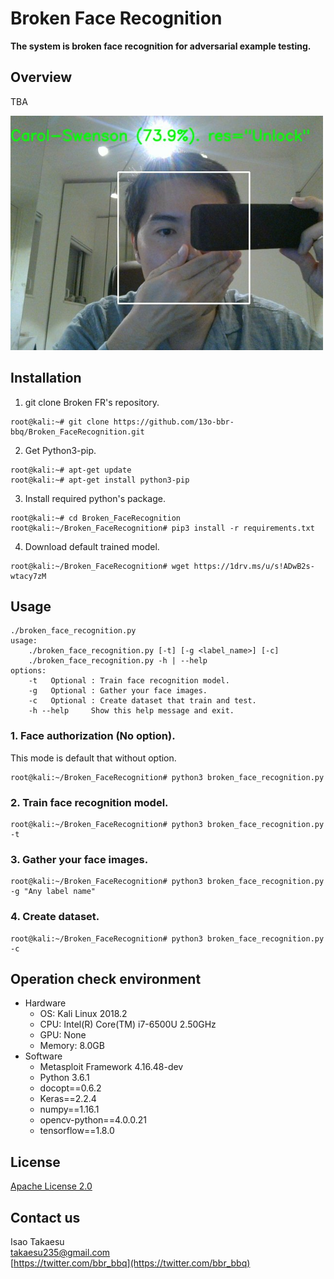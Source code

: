 # Broken Face Recognition
**The system is broken face recognition for adversarial example testing.**

## Overview
TBA

 <img src="./img/auth_sample.jpg" width="500">

## Installation
 1. git clone Broken FR's repository.  
 ```
 root@kali:~# git clone https://github.com/13o-bbr-bbq/Broken_FaceRecognition.git
 ```

 2. Get Python3-pip.  
 ```
 root@kali:~# apt-get update
 root@kali:~# apt-get install python3-pip
 ```

 3. Install required python's package.  
 ```
 root@kali:~# cd Broken_FaceRecognition
 root@kali:~/Broken_FaceRecognition# pip3 install -r requirements.txt
 ```

 4. Download default trained model.
 ```
 root@kali:~/Broken_FaceRecognition# wget https://1drv.ms/u/s!ADwB2s-wtacy7zM
 ```

## Usage
```
./broken_face_recognition.py
usage:
    ./broken_face_recognition.py [-t] [-g <label_name>] [-c]
    ./broken_face_recognition.py -h | --help
options:
    -t   Optional : Train face recognition model.
    -g   Optional : Gather your face images.
    -c   Optional : Create dataset that train and test.
    -h --help     Show this help message and exit.
```



### 1. Face authorization (No option).
This mode is default that without option.  

```
root@kali:~/Broken_FaceRecognition# python3 broken_face_recognition.py
```

### 2. Train face recognition model.

```
root@kali:~/Broken_FaceRecognition# python3 broken_face_recognition.py -t
```

### 3. Gather your face images. 
```
root@kali:~/Broken_FaceRecognition# python3 broken_face_recognition.py -g "Any label name"
```

### 4. Create dataset.
```
root@kali:~/Broken_FaceRecognition# python3 broken_face_recognition.py -c
```

## Operation check environment
 * Hardware  
   * OS: Kali Linux 2018.2  
   * CPU: Intel(R) Core(TM) i7-6500U 2.50GHz  
   * GPU: None  
   * Memory: 8.0GB  
 * Software  
   * Metasploit Framework 4.16.48-dev
   * Python 3.6.1
   * docopt==0.6.2
   * Keras==2.2.4
   * numpy==1.16.1
   * opencv-python==4.0.0.21
   * tensorflow==1.8.0

## License
[Apache License 2.0](https://github.com/13o-bbr-bbq/Broken_FaceRecognition/blob/master/LICENSE)

## Contact us
Isao Takaesu  
takaesu235@gmail.com  
[https://twitter.com/bbr_bbq](https://twitter.com/bbr_bbq)
